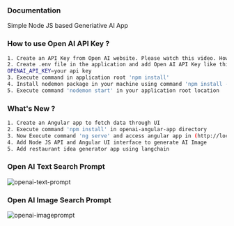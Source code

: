 ### Documentation

Simple Node JS based Generiative AI App

### How to use Open AI API Key ?

```sh
1. Create an API Key from Open AI website. Please watch this video. How to get an Open AI API Key ? (https://www.youtube.com/watch?v=nafDyRsVnXU)
2. Create .env file in the application and add Open AI API Key like this:
OPENAI_API_KEY=your api key
3. Execute command in application root 'npm install'
4. Install nodemon package in your machine using command 'npm install -g nodemon'
5. Execute command 'nodemon start' in your application root location
```

### What's New ?

```sh
1. Create an Angular app to fetch data through UI
2. Execute command 'npm install' in openai-angular-app directory
3. Now Execute command 'ng serve' and access angular app in (http://localhost:4200)
4. Add Node JS API and Angular UI interface to generate AI Image
5. Add restaurant idea generator app using langchain
```

### Open AI Text Search Prompt

![openai-text-prompt](https://github.com/devashishkumar/generative-ai-nodejs/assets/65059534/8764bf3f-cf0a-44c8-b439-70a49a899195)

### Open AI Image Search Prompt

![openai-imageprompt](https://github.com/devashishkumar/generative-ai-nodejs/assets/65059534/4d4d6380-d81d-4166-b93e-431f0a0aa553)
